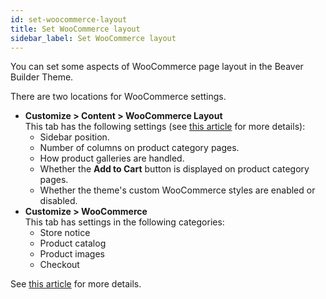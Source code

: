 ```yaml
---
id: set-woocommerce-layout
title: Set WooCommerce layout
sidebar_label: Set WooCommerce layout
---
```


You can set some aspects of WooCommerce page layout in the Beaver Builder Theme.

There are two locations for WooCommerce settings.

* **Customize > Content > WooCommerce Layout**  
  This tab has the following settings (see [this article](/bb-theme/customizer-settings/content.md/#woocommerce-layout) for more details):
    * Sidebar position.
    * Number of columns on product category pages.
    * How product galleries are handled.
    * Whether the **Add to Cart** button is displayed on product category pages.
    * Whether the theme's custom WooCommerce styles are enabled or disabled.
* **Customize > WooCommerce**  
  This tab has settings in the following categories:
    * Store notice
    * Product catalog
    * Product images
    * Checkout

See [this article](/bb-theme/customizer-settings/woocommerce.md) for more details.
